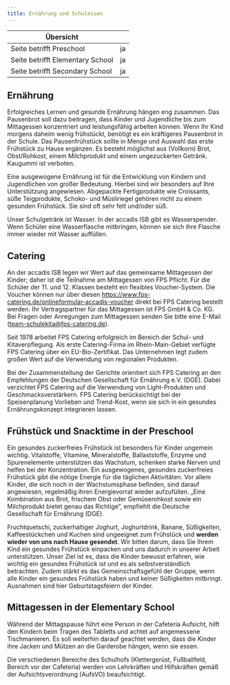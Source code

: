 ```yaml
---
title: Ernährung und Schulessen
---
```

| Übersicht | |
| --- | --- |
| Seite betrifft Preschool | ja |
| Seite betrifft Elementary School | ja |
| Seite betrifft Secondary School | ja |

## Ernährung 

Erfolgreiches Lernen und gesunde Ernährung hängen eng zusammen. Das Pausenbrot soll dazu beitragen, dass Kinder und Jugendliche bis zum Mittagessen konzentriert und leistungsfähig arbeiten können. Wenn Ihr Kind morgens daheim wenig frühstückt, benötigt es ein kräftigeres Pausenbrot in der Schule. Das Pausenfrühstück sollte in Menge und Auswahl das erste Frühstück zu Hause ergänzen. Es besteht möglichst aus (Vollkorn) Brot, Obst/Rohkost, einem Milchprodukt und einem ungezuckerten Getränk. Kaugummi ist verboten.

Eine ausgewogene Ernährung ist für die Entwicklung von Kindern und Jugendlichen von großer Bedeutung. Hierbei sind wir besonders auf Ihre Unterstützung angewiesen. Abgepackte Fertigprodukte wie Croissants, süße Teigprodukte, Schoko- und Müsliriegel gehören nicht zu einem gesunden Frühstück. Sie sind oft sehr fett und/oder süß.

Unser Schulgetränk ist Wasser. In der accadis ISB gibt es Wasserspender. Wenn Schüler eine Wasserflasche mitbringen, können sie sich ihre Flasche immer wieder mit Wasser auffüllen.

## Catering 

An der accadis ISB legen wir Wert auf das gemeinsame Mittagessen der Kinder; daher ist die Teilnahme am Mittagessen von FPS Pflicht. Für die Schüler der 11. und 12. Klassen besteht ein flexibles Voucher-System. Die Voucher können nur über diesen https://www.fps-catering.de/onlineformular-accadis-voucher direkt bei FPS Catering bestellt werden. Ihr Vertragspartner für das Mittagessen ist FPS GmbH & Co. KG. Bei Fragen oder Anregungen zum Mittagessen senden Sie bitte eine E-Mail (team-schulekita@fps-catering.de).

Seit 1978 arbeitet FPS Catering erfolgreich im Bereich der Schul- und Kitaverpflegung. Als erste Catering-Firma im Rhein-Main-Gebiet verfügte FPS Catering über ein EU-Bio-Zertifikat. Das Unternehmen legt zudem großen Wert auf die Verwendung von regionalen Produkten.

Bei der Zusammenstellung der Gerichte orientiert sich FPS Catering an den Empfehlungen der Deutschen Gesellschaft für Ernährung e.V. (DGE). Dabei verzichtet FPS Catering auf die Verwendung von Light-Produkten und Geschmacksverstärkern. FPS Catering berücksichtigt bei der Speisenplanung Vorlieben und Trend-Kost, wenn sie sich in ein gesundes Ernährungskonzept integrieren lassen.

## Frühstück und Snacktime in der Preschool 

Ein gesundes zuckerfreies Frühstück ist besonders für Kinder ungemein wichtig. Vitalstoffe, Vitamine, Mineralstoffe, Ballaststoffe, Enzyme und Spurenelemente unterstützen das Wachstum, schenken starke Nerven und helfen bei der Konzentration. Ein ausgewogenes, gesundes zuckerfreies Frühstück gibt die nötige Energie für die täglichen Aktivitäten. Vor allem Kinder, die sich noch in der Wachstumsphase befinden, sind darauf angewiesen, regelmäßig ihren Energievorrat wieder aufzufüllen. „Eine Kombination aus Brot, frischem Obst oder Gemüserohkost sowie ein Milchprodukt bietet genau das Richtige“, empfiehlt die Deutsche Gesellschaft für Ernährung (DGE).

Fruchtquetschi, zuckerhaltiger Joghurt, Joghurtdrink, Banane, Süßigkeiten, Kaffeestückchen und Kuchen sind ungeeignet zum Frühstück und **werden wieder von uns nach Hause gesendet**. Wir bitten darum, dass Sie Ihrem Kind ein gesundes Frühstück einpacken und uns dadurch in unserer Arbeit unterstützen. Unser Ziel ist es, dass die Kinder bewusst erfahren, wie wichtig ein gesundes Frühstück ist und es als selbstverständlich betrachten. Zudem stärkt es das Gemeinschaftsgefühl der Gruppe, wenn alle Kinder ein gesundes Frühstück haben und keiner Süßigkeiten mitbringt. Ausnahmen sind hier Geburtstagsfeiern der Kinder.

## Mittagessen in der Elementary School 

Während der Mittagspause führt eine Person in der Cafeteria Aufsicht, hilft den Kindern beim Tragen des Tabletts und achtet auf angemessene Tischmanieren. Es soll weiterhin darauf geachtet werden, dass die Kinder ihre Jacken und Mützen an die Garderobe hängen, wenn sie essen.

Die verschiedenen Bereiche des Schulhofs (Klettergerüst, Fußballfeld, Bereich vor der Cafeteria) werden von Lehrkräften und Hilfskräften gemäß der Aufsichtsverordnung (AufsVO) beaufsichtigt.